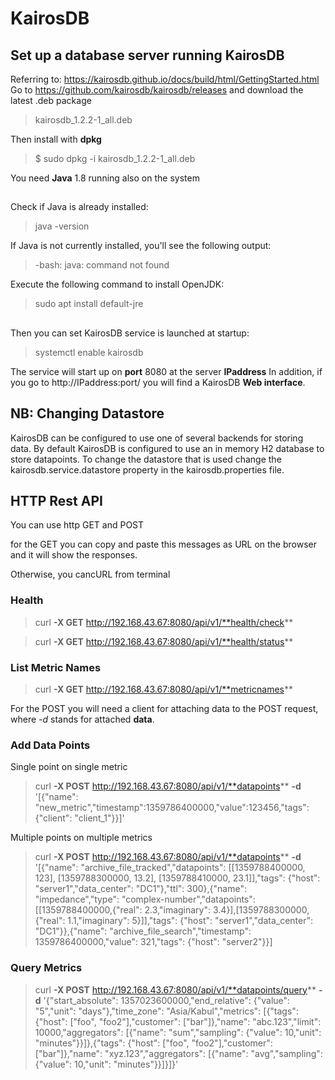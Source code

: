 # KairosDB

## Set up a database server running KairosDB
Referring to:
https://kairosdb.github.io/docs/build/html/GettingStarted.html
Go to
https://github.com/kairosdb/kairosdb/releases
and download the latest .deb package
> kairosdb_1.2.2-1_all.deb 

Then install with **dpkg**
> $ sudo dpkg -i kairosdb_1.2.2-1_all.deb

You need **Java** 1.8 running also on the system
##
Check if Java is already installed: 
> java -version

If Java is not currently installed, you'll see the following output:
> -bash: java: command not found

Execute the following command to install OpenJDK:
> sudo apt install default-jre
##
Then you can set KairosDB service is launched at startup:
> systemctl enable kairosdb

The service will start up on **port** 8080 at the server **IPaddress**
In addition, if you go to http://IPaddress:port/ you will find a KairosDB **Web interface**.

## NB: Changing Datastore

KairosDB can be configured to use one of several backends for storing data. By default KairosDB is configured to use an in memory H2 database to store datapoints. To change the datastore that is used change the kairosdb.service.datastore property in the kairosdb.properties file.


## HTTP Rest API

You can use http GET and POST 

for the GET you can copy and paste this messages as URL on the browser and it will show the responses.

Otherwise, you cancURL from terminal

### Health
> curl **-X GET** http://192.168.43.67:8080/api/v1/**health/check**

> curl **-X GET** http://192.168.43.67:8080/api/v1/**health/status**

### List Metric Names
> curl **-X GET** http://192.168.43.67:8080/api/v1/**metricnames**



For the POST you will need a client for attaching data to the POST request, where _-d_ stands for attached **data**.

### Add Data Points

Single point on single metric
> curl **-X POST** http://192.168.43.67:8080/api/v1/**datapoints** **-d** '[{"name": "new_metric","timestamp":1359786400000,"value":123456,"tags": {"client": "client_1"}}]'

Multiple points on multiple metrics
> curl **-X POST** http://192.168.43.67:8080/api/v1/**datapoints** **-d** '[{"name": "archive_file_tracked","datapoints": [[1359788400000, 123], [1359788300000, 13.2], [1359788410000, 23.1]],"tags": {"host": "server1","data_center": "DC1"},"ttl": 300},{"name": "impedance","type": "complex-number","datapoints": [[1359788400000,{"real": 2.3,"imaginary": 3.4}],[1359788300000,{"real": 1.1,"imaginary": 5}]],"tags": {"host": "server1","data_center": "DC1"}},{"name": "archive_file_search","timestamp": 1359786400000,"value": 321,"tags": {"host": "server2"}}]

### Query Metrics

 > curl **-X POST** http://192.168.43.67:8080/api/v1/**datapoints/query** **-d** '{"start_absolute": 1357023600000,"end_relative": {"value": "5","unit": "days"},"time_zone": "Asia/Kabul","metrics": [{"tags": {"host": ["foo", "foo2"],"customer": ["bar"]},"name": "abc.123","limit": 10000,"aggregators": [{"name": "sum","sampling": {"value": 10,"unit": "minutes"}}]},{"tags": {"host": ["foo", "foo2"],"customer": ["bar"]},"name": "xyz.123","aggregators": [{"name": "avg","sampling": {"value": 10,"unit": "minutes"}}]}]}'

## 
